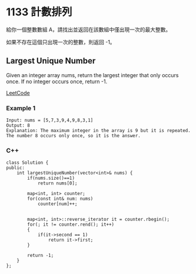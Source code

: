 # 1133 計數排列

給你一個整數數組 A，請找出並返回在該數組中僅出現一次的最大整數。

如果不存在這個只出現一次的整數，則返回 -1。

## Largest Unique Number

Given an integer array nums, return the largest integer that only occurs once. If no integer occurs once, return -1.

[LeetCode](https://leetcode-cn.com/largest-unique-number/)

### Example 1
```
Input: nums = [5,7,3,9,4,9,8,3,1]
Output: 8
Explanation: The maximum integer in the array is 9 but it is repeated. The number 8 occurs only once, so it is the answer.
```

### C++ 

```
class Solution {
public:
    int largestUniqueNumber(vector<int>& nums) {
        if(nums.size()==1)
            return nums[0];
            
        map<int, int> counter;
        for(const int& num: nums)
            counter[num]++;
        
        
        map<int, int>::reverse_iterator it = counter.rbegin();
        for(; it != counter.rend(); it++)
        {
            if(it->second == 1)
                return it->first;
        }

        return -1;
    }
};
```
